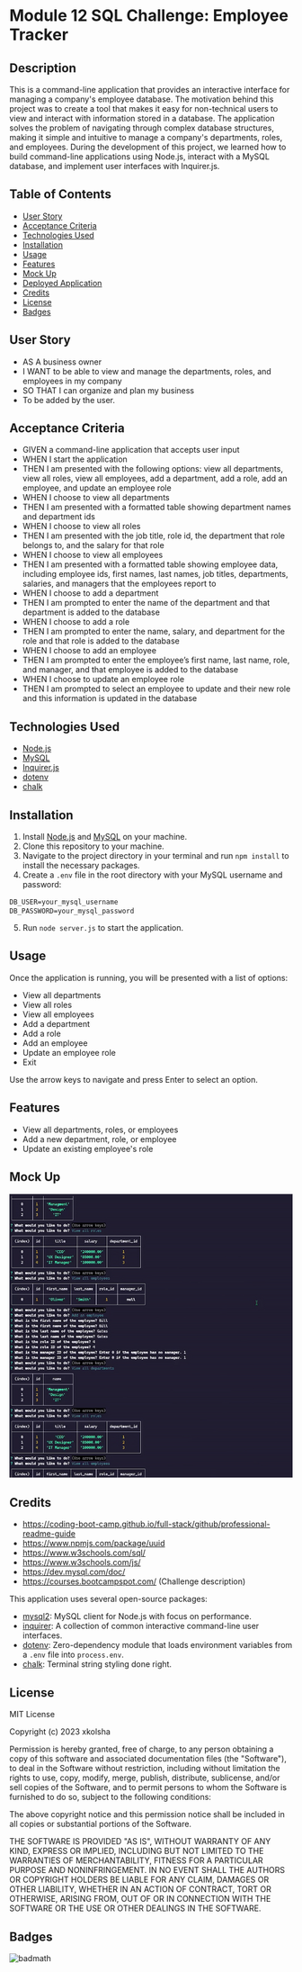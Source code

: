 # Module 12 SQL Challenge: Employee Tracker

## Description

This is a command-line application that provides an interactive interface for managing a company's employee database. The motivation behind this project was to create a tool that makes it easy for non-technical users to view and interact with information stored in a database. The application solves the problem of navigating through complex database structures, making it simple and intuitive to manage a company's departments, roles, and employees. During the development of this project, we learned how to build command-line applications using Node.js, interact with a MySQL database, and implement user interfaces with Inquirer.js.

## Table of Contents

- [User Story](#user-story)
- [Acceptance Criteria](#acceptance-criteria)
- [Technologies Used](#technologies-used)
- [Installation](#installation)
- [Usage](#usage)
- [Features](#features)
- [Mock Up](#mock-up)
- [Deployed Application](#deployed-application)
- [Credits](#credits)
- [License](#license)
- [Badges](#badges)

## User Story

- AS A business owner
- I WANT to be able to view and manage the departments, roles, and employees in my company
- SO THAT I can organize and plan my business
- To be added by the user.

## Acceptance Criteria

- GIVEN a command-line application that accepts user input
- WHEN I start the application
- THEN I am presented with the following options: view all departments, view all roles, view all employees, add a department, add a role, add an employee, and update an employee role
- WHEN I choose to view all departments
- THEN I am presented with a formatted table showing department names and department ids
- WHEN I choose to view all roles
- THEN I am presented with the job title, role id, the department that role belongs to, and the salary for that role
- WHEN I choose to view all employees
- THEN I am presented with a formatted table showing employee data, including employee ids, first names, last names, job titles, departments, salaries, and managers that the employees report to
- WHEN I choose to add a department
- THEN I am prompted to enter the name of the department and that department is added to the database
- WHEN I choose to add a role
- THEN I am prompted to enter the name, salary, and department for the role and that role is added to the database
- WHEN I choose to add an employee
- THEN I am prompted to enter the employee’s first name, last name, role, and manager, and that employee is added to the database
- WHEN I choose to update an employee role
- THEN I am prompted to select an employee to update and their new role and this information is updated in the database

## Technologies Used

- [Node.js](https://nodejs.org/)
- [MySQL](https://www.mysql.com/)
- [Inquirer.js](https://github.com/SBoudrias/Inquirer.js/)
- [dotenv](https://github.com/motdotla/dotenv)
- [chalk](https://www.npmjs.com/package/chalk)

## Installation

1. Install [Node.js](https://nodejs.org/) and [MySQL](https://www.mysql.com/) on your machine.
2. Clone this repository to your machine.
3. Navigate to the project directory in your terminal and run `npm install` to install the necessary packages.
4. Create a `.env` file in the root directory with your MySQL username and password:

```
DB_USER=your_mysql_username
DB_PASSWORD=your_mysql_password
```

5. Run `node server.js` to start the application.

## Usage

Once the application is running, you will be presented with a list of options:

- View all departments
- View all roles
- View all employees
- Add a department
- Add a role
- Add an employee
- Update an employee role
- Exit

Use the arrow keys to navigate and press Enter to select an option.

## Features

- View all departments, roles, or employees
- Add a new department, role, or employee
- Update an existing employee's role

## Mock Up

![Mock up of the app](./assets/screenshot.jpg)

<!-- ## Deployed Application -->

## Credits

- https://coding-boot-camp.github.io/full-stack/github/professional-readme-guide
- https://www.npmjs.com/package/uuid
- https://www.w3schools.com/sql/
- https://www.w3schools.com/js/
- https://dev.mysql.com/doc/
- https://courses.bootcampspot.com/ (Challenge description)

This application uses several open-source packages:

- [mysql2](https://www.npmjs.com/package/mysql2): MySQL client for Node.js with focus on performance.
- [inquirer](https://www.npmjs.com/package/inquirer): A collection of common interactive command-line user interfaces.
- [dotenv](https://www.npmjs.com/package/dotenv): Zero-dependency module that loads environment variables from a `.env` file into `process.env`.
- [chalk](https://www.npmjs.com/package/chalk): Terminal string styling done right.

## License

MIT License

Copyright (c) 2023 xkolsha

Permission is hereby granted, free of charge, to any person obtaining a copy
of this software and associated documentation files (the "Software"), to deal
in the Software without restriction, including without limitation the rights
to use, copy, modify, merge, publish, distribute, sublicense, and/or sell
copies of the Software, and to permit persons to whom the Software is
furnished to do so, subject to the following conditions:

The above copyright notice and this permission notice shall be included in all
copies or substantial portions of the Software.

THE SOFTWARE IS PROVIDED "AS IS", WITHOUT WARRANTY OF ANY KIND, EXPRESS OR
IMPLIED, INCLUDING BUT NOT LIMITED TO THE WARRANTIES OF MERCHANTABILITY,
FITNESS FOR A PARTICULAR PURPOSE AND NONINFRINGEMENT. IN NO EVENT SHALL THE
AUTHORS OR COPYRIGHT HOLDERS BE LIABLE FOR ANY CLAIM, DAMAGES OR OTHER
LIABILITY, WHETHER IN AN ACTION OF CONTRACT, TORT OR OTHERWISE, ARISING FROM,
OUT OF OR IN CONNECTION WITH THE SOFTWARE OR THE USE OR OTHER DEALINGS IN THE
SOFTWARE.

## Badges

![badmath](https://img.shields.io/github/license/xkolsha/unbModule1Challenge?color=%238F83ED)
